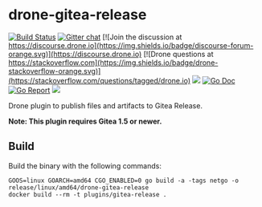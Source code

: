 # drone-gitea-release

[![Build Status](http://cloud.drone.io/api/badges/drone-plugins/drone-gitea-release/status.svg)](http://cloud.drone.io/drone-plugins/drone-gitea-release)
[![Gitter chat](https://badges.gitter.im/drone/drone.png)](https://gitter.im/drone/drone)
[![Join the discussion at https://discourse.drone.io](https://img.shields.io/badge/discourse-forum-orange.svg)](https://discourse.drone.io)
[![Drone questions at https://stackoverflow.com](https://img.shields.io/badge/drone-stackoverflow-orange.svg)](https://stackoverflow.com/questions/tagged/drone.io)
[![](https://images.microbadger.com/badges/image/plugins/gitea-release.svg)](https://microbadger.com/images/plugins/gitea-release "Get your own image badge on microbadger.com")
[![Go Doc](https://godoc.org/github.com/drone-plugins/drone-gitea-release?status.svg)](http://godoc.org/github.com/drone-plugins/drone-gitea-release)
[![Go Report](https://goreportcard.com/badge/github.com/drone-plugins/drone-gitea-release)](https://goreportcard.com/report/github.com/drone-plugins/drone-gitea-release)
[![](https://images.microbadger.com/badges/image/plugins/gitea-release.svg)](https://microbadger.com/images/plugins/gitea-release "Get your own image badge on microbadger.com")

Drone plugin to publish files and artifacts to Gitea Release.

**Note: This plugin requires Gitea 1.5 or newer.**

## Build

Build the binary with the following commands:

```
GOOS=linux GOARCH=amd64 CGO_ENABLED=0 go build -a -tags netgo -o release/linux/amd64/drone-gitea-release
docker build --rm -t plugins/gitea-release .
```
